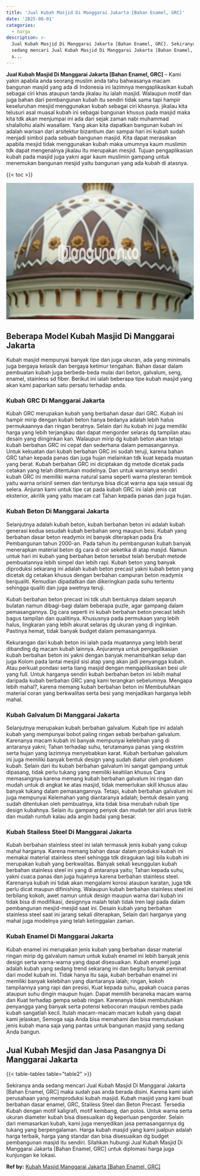 ```yaml
---
title: 'Jual Kubah Masjid Di Manggarai Jakarta [Bahan Enamel, GRC]'
date: '2025-08-01'
categories:
  - harga
description: >-
  Jual Kubah Masjid Di Manggarai Jakarta [Bahan Enamel, GRC]. Sekiranya anda
  sedang mencari Jual Kubah Masjid Di Manggarai Jakarta [Bahan Enamel, GRC] maka
  s...
---
```


**Jual Kubah Masjid Di Manggarai Jakarta \[Bahan Enamel, GRC\]** – Kami yakin apabila anda seorang muslim anda tahu bahwasanya macam bangunan masjid yang ada di Indonesia ini lazimnya mengaplikasikan kubah sebagai ciri khas ataupun tanda jikalau itu ialah masjid. Walaupun motif dan juga bahan dari pembangunan kubah itu sendiri tidak sama tapi hampir keseluruhan mesjid menggunakan kubah sebagai ciri khasnya. jikalau kita telusuri asal muasal kubah ini sebagai bangunan khusus pada masjid maka kita tdk akan menjumpai ini ada dari sejak zaman nabi muhammad shalallohu alaihi wasallam. Yang akan kita dapatkan bangunan kubah ini adalah warisan dari arsitektur bizantium dan sampai hari ini kubah sudah menjadi simbol pada sebuah bangunan masjid. Kita dapat merasakan apabila mesjid tidak menggunakan kubah maka umumnya kaum muslimin tdk dapat mengenalnya jikalau itu merupakan mesjid. Tujuan pengaplikasian kubah pada masjid juga yakni agar kaum muslimin gampang untuk menemukan bangunan mesjid yaitu bangunan yang ada kubah di atasnya.

{{< toc >}}

![Jual Kubah Masjid Di Manggarai Jakarta [Bahan Enamel, GRC]](/images/jual-kubah-masjid-41.png)

## Beberapa Model Kubah Masjid Di Manggarai Jakarta

Kubah masjid mempunyai banyak tipe dan juga ukuran, ada yang minimalis juga bergaya kelasik dan bergaya ketimur tengahan. Bahan dasar dalam pembuatan kubah juga berbeda-beda mulai dari beton, galvalum, seng, enamel, stainless sd fiber. Berikut ini ialah beberapa tipe kubah masjid yang akan kami paparkan satu persatu terhadap anda.

### Kubah GRC Di Manggarai Jakarta

Kubah GRC merupakan kubah yang berbahan dasar dari GRC. Kubah ini hampir mirip dengan kubah beton hanya bedanya adalah lebih halus permukaannya dan ringan beratnya. Selain dari itu kubah ini juga memiliki harga yang lebih terjangkau dan dapat mengorder selaras dg tampilan atau desain yang diinginkan kan. Walaupun mirip dg kubah beton akan tetapi kubah berbahan GRC ini cepat dan sederhana dalam pemasangannya. Untuk kekuatan dari kubah berbahan GRC ini sudah teruji, karena bahan GRC tahan kepada panas dan juga hujan melainkan tdk kuat kepada muatan yang berat. Kubah berbahan GRC ini diciptakan dg metode dicetak pada cetakan yang telah ditentukan modelnya. Dan untuk warnanya sendiri kubah GRC ini memiliki warna natural sama seperti warna plesteran tembok yaitu warna orisinil semen dan tentunya bisa dicat warna apa saja sesuai dg selera. Anjuran kami untuk tipe cat pada kubah GRC ini ialah jenis cat eksterior, akrilik yang yaitu macam cat Tahan kepada panas dan juga hujan.

### Kubah Beton Di Manggarai Jakarta

Selanjutnya adalah kubah beton, kubah berbahan beton ini adalah kubah generasi kedua sesudah kubah berbahan seng maupun besi. Kubah yang berbahan dasar beton readymix ini banyak diterapkan pada Era Pembangunan tahun 2000-an. Pada tahun itu pembangunan kubah banyak menerapkan material beton dg cara di cor seketika di atap masjid. Namun untuk hari ini kubah yang berbahan beton tersebut telah berubah metode pembuatannya lebih simpel dan lebih rapi. Kubah beton yang banyak diproduksi sekarang ini adalah kubah beton precast yakni kubah beton yang dicetak dg cetakan khusus dengan berbahan campuran beton readymix berqualiti. Kemudian dipadatkan dan dikeringkan pada suhu tertentu sehingga qualiti dan juga awetnya teruji.

Kubah berbahan beton precast ini tdk utuh bentuknya dalam separuh bulatan namun dibagi-bagi dalam beberapa puzle, agar gampang dalam pemasangannya. Dg cara seperti ini kubah berbahan beton precast lebih bagus tampilan dan qualitinya. Khususnya pada permukaan yang lebih halus, lingkaran yang lebih akurat selaras dg ukuran yang di inginkan. Pastinya hemat, tidak banyak budget dalam pemasangannya.

Kekurangan dari kubah beton ini ialah pada muatannya yang lebih berat dibanding dg macam kubah lainnya. Anjurannya untuk pengaplikasian kubah berbahan beton ini yakni dengan banyak menambahkan selup dan juga Kolom pada lantai mesjid sisi atap yang akan jadi penyangga kubah. Atau perkuat pondasi serta tiang masjid dengan mengaplikasikan besi ulir yang full. Untuk harganya sendiri kubah berbahan beton ini lebih mahal daripada kubah berbahan GRC yang kami terangkan sebelumnya. Mengapa lebih mahal?, karena memang kubah berbahan beton ini Membutuhkan material coran yang berkwalitas serta besi yang menjadikan harganya lebih mahal.

### Kubah Galvalum Di Manggarai Jakarta

Selanjutnya merupakan kubah berbahan galvalum. Kubah tipe ini adalah kubah yang mempunyai bobot paling ringan sebab berbahan galvalum. Karenanya macam kubah ini banyak mempunyai kelebihan yang di antaranya yakni; Tahan terhadap suhu, terutamanya panas yang ekstrim serta hujan yang lazimnya menyebabkan karat. Kubah berbahan galvalum ini juga memiliki banyak bentuk design yang sudah diatur oleh produsen kubah. Selain dari itu kubah berbahan galvalum ini sangat gampang untuk dipasang, tidak perlu tukang yang memiliki keahlian khusus Cara memasangnya karena memang kubah berbahan galvalum ini ringan dan mudah untuk di angkat ke atas masjid, tidak memerlukan skill khusus atau banyak tukang dalam pemasangannya. Tetapi, kubah berbahan galvalum ini juga mempunyai Kelemahan yang diantaranya adalah; bentuk desain yang sudah ditentukan oleh pembuatnya, kita tidak bisa merubah rubah tipe design kubahnya. Selain itu gampang penyok dan mudah ter aliri arus listrik dan mudah runtuh kalau ada angin badai yang besar.

### Kubah Stailess Steel Di Manggarai Jakarta

Kubah berbahan stainless steel ini ialah termasuk jenis kubah yang cukup mahal harganya. Karena memang bahan dasar dalam produksi kubah ini memakai material stainless steel sehingga tdk diragukan lagi bila kubah ini merupakan kubah yang berkwalitas. Banyak sekali keunggulan kubah berbahan stainless steel ini yang di antaranya yaitu; Tahan kepada suhu, yakni cuaca panas dan juga hujannya karena berbahan stainless steel. Karenanya kubah ini tidak akan mengalami korosi ataupun karatan, juga tdk perlu dicat maupun difinishing. Walaupun kubah berbahan stainless steel ini terbilang kokoh, awet namun untuk design maupun warna dari kubah ini tidak bisa di modifikasi, designnya malah telah tidak tren lagi pada dalam pembangunan mesjid-mesjid saat ini. Desain kubah yang berbahan stainless steel saat ini jarang sekali diterapkan, Selain dari harganya yang mahal juga modelnya yang telah ketinggalan zaman.

### Kubah Enamel Di Manggarai Jakarta

Kubah enamel ini merupakan jenis kubah yang berbahan dasar material ringan mirip dg galvalum namun untuk kubah enamel ini lebih banyak jenis design serta warna-warna yang dapat disesuaikan. Kubah enamel juga adalah kubah yang sedang trend sekarang ini dan begitu banyak peminat dari model kubah ini. Tidak hanya itu saja, kubah berbahan enamel ini memiliki banyak kelebihan yang diantaranya ialah; ringan, kokoh tampilannya yang rapi dan presisi, Kuat kepada suhu, apakah cuaca panas ataupun suhu dingin maupun hujan. Dapat memilih beraneka macam warna dan Kuat terhadap gempa sebab ringan. Karenanya tidak membutuhkan penyangga yang banyak serta potensi kebocoran maupun rembes pada kubah sangatlah kecil. Itulah macam-macam macam kubah yang dapat kami jelaskan, Semoga saja Anda bisa memahami dan bisa memutuskan jenis kubah mana saja yang pantas untuk bangunan masjid yang sedang Anda bangun.

## Jual Kubah Mesjid dan Jasa Pasangnya Di Manggarai Jakarta

{{< table-tables table="table2" >}}

Sekiranya anda sedang mencari Jual Kubah Masjid Di Manggarai Jakarta \[Bahan Enamel, GRC\] maka sudah pas anda berada disini. Karena kami ialah perusahaan yang memproduksi kubah masjid. Kubah masjid yang kami buat berbahan dasar enamel, GRC, Stailess Steel dan Beton Precast. Tersedia Kubah dengan motif kaligrafi, motif kembang, dan polos. Untuk warna serta ukuran diameter kubah bisa disesuaikan dg keperluan pengorder. Selain dari memasarkan kubah, kami juga menyedikan jasa pemasangannya dg tukang yang berpengalaman. Harga kubah masjid yang kami jualpun adalah harga terbaik, harga yang standar dan bisa disesuaikan dg budget pembangunan masjid itu sendiri. Silahkan hubungi Jual Kubah Masjid Di Manggarai Jakarta \[Bahan Enamel, GRC\] untuk diplomasi harga juga kunjungan ke lokasi.

**Ref by:** [Kubah Masjid Manggarai Jakarta [Bahan Enamel, GRC]](https://id.wikipedia.org/wiki/Kubah)
